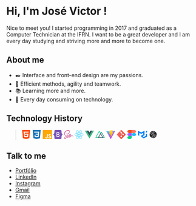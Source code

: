# Hi, I'm José Victor !

Nice to meet you! I started programming in 2017 and graduated as a Computer Technician at the IFRN. I want to be a great developer and I am every day studying and striving more and more to become one.

## About me

- ✒️ Interface and front-end design are my passions.
- 💪 Efficient methods, agility and teamwork.
- 📚 Learning more and more.
- 🤖 Every day consuming on technology.

## Technology History

> <img title="HTML5" src="./icons/html5.svg" width="24px" height="24px">
> <img title="CSS3" src="./icons/css3.svg" width="24px" height="24px">
> <img title="JavaScript" src="./icons/javascript.svg" width="24px" height="24px">
> <img title="Bootstrap" src="./icons/bootstrap.svg" width="24px" height="24px">
> <img title="SASS" src="./icons/sass.svg" width="24px" height="24px">
> <img title="React" src="./icons/react.svg" width="24px" height="24px">
> <img title="Vue" src="./icons/vue.svg" width="24px" height="24px">
> <img title="Nuxt" src="./icons/nuxt.svg" width="24px" height="24px">
> <img title="Vite" src="./icons/vite.svg" width="24px" height="24px">
> <img title="Git" src="./icons/git.svg" width="24px" height="24px">
> <img title="Figma" src="./icons/figma.svg" width="24px" height="24px">
> <img title="MaterialUI" src="./icons/material-ui.svg" width="24px" height="24px">
> <img title="Stiches" src="./icons/stitches.svg" width="24px" height="24px">

## Talk to me

- <a href="https://www.josevictor.dev/" target="_blank">Portfólio</a>
- <a href="https://www.linkedin.com/in/jos%C3%A9-victor-dev/" target="_blank">LinkedIn</a>
- <a href="https://www.instagram.com/victor_mdrss/" target="_blank">Instagram</a>
- <a href="mailto:josevictordev@gmail.com?subject=Hello" target="_blank">Gmail</a>
- <a href="https://www.figma.com/@victormedeiros1" target="_blank">Figma</a> 
